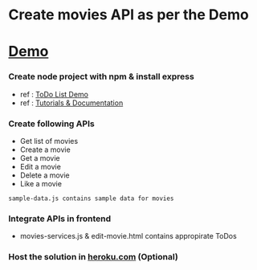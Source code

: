 
# Create movies API as per the Demo

# [Demo](https://movies-challenge-solution.herokuapp.com/index.html)


### Create node project with npm & install express
  - ref : [ToDo List Demo](../todo-list/README.md)
  - ref : [Tutorials & Documentation](../Refrence/README.md)

### Create following APIs

- Get list of movies
- Create a movie
- Get a movie
- Edit a movie
- Delete a movie
- Like a movie

` sample-data.js contains sample data for movies `

### Integrate APIs in frontend

- movies-services.js & edit-movie.html contains appropirate ToDos 

### Host the solution in [heroku.com](https://www.heroku.com/) (Optional)
